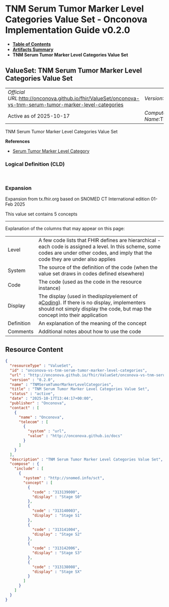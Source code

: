 # TNM Serum Tumor Marker Level Categories Value Set - Onconova Implementation Guide v0.2.0

* [**Table of Contents**](toc.md)
* [**Artifacts Summary**](artifacts.md)
* **TNM Serum Tumor Marker Level Categories Value Set**

## ValueSet: TNM Serum Tumor Marker Level Categories Value Set 

| | |
| :--- | :--- |
| *Official URL*:http://onconova.github.io/fhir/ValueSet/onconova-vs-tnm-serum-tumor-marker-level-categories | *Version*:0.2.0 |
| Active as of 2025-10-17 | *Computable Name*:TNMSerumTumorMarkerLevelCategories |

 
TNM Serum Tumor Marker Level Categories Value Set 

 **References** 

* [Serum Tumor Marker Level Category](StructureDefinition-onconova-serous-tumor-marker-level-category.md)

### Logical Definition (CLD)

 

### Expansion

Expansion from tx.fhir.org based on SNOMED CT International edition 01-Feb 2025

This value set contains 5 concepts

-------

 Explanation of the columns that may appear on this page: 

| | |
| :--- | :--- |
| Level | A few code lists that FHIR defines are hierarchical - each code is assigned a level. In this scheme, some codes are under other codes, and imply that the code they are under also applies |
| System | The source of the definition of the code (when the value set draws in codes defined elsewhere) |
| Code | The code (used as the code in the resource instance) |
| Display | The display (used in the*display*element of a[Coding](http://hl7.org/fhir/R4/datatypes.html#Coding)). If there is no display, implementers should not simply display the code, but map the concept into their application |
| Definition | An explanation of the meaning of the concept |
| Comments | Additional notes about how to use the code |



## Resource Content

```json
{
  "resourceType" : "ValueSet",
  "id" : "onconova-vs-tnm-serum-tumor-marker-level-categories",
  "url" : "http://onconova.github.io/fhir/ValueSet/onconova-vs-tnm-serum-tumor-marker-level-categories",
  "version" : "0.2.0",
  "name" : "TNMSerumTumorMarkerLevelCategories",
  "title" : "TNM Serum Tumor Marker Level Categories Value Set",
  "status" : "active",
  "date" : "2025-10-17T13:44:17+00:00",
  "publisher" : "Onconova",
  "contact" : [
    {
      "name" : "Onconova",
      "telecom" : [
        {
          "system" : "url",
          "value" : "http://onconova.github.io/docs"
        }
      ]
    }
  ],
  "description" : "TNM Serum Tumor Marker Level Categories Value Set",
  "compose" : {
    "include" : [
      {
        "system" : "http://snomed.info/sct",
        "concept" : [
          {
            "code" : "313139000",
            "display" : "Stage S0"
          },
          {
            "code" : "313140003",
            "display" : "Stage S1"
          },
          {
            "code" : "313141004",
            "display" : "Stage S2"
          },
          {
            "code" : "313142006",
            "display" : "Stage S3"
          },
          {
            "code" : "313138008",
            "display" : "Stage SX"
          }
        ]
      }
    ]
  }
}

```
